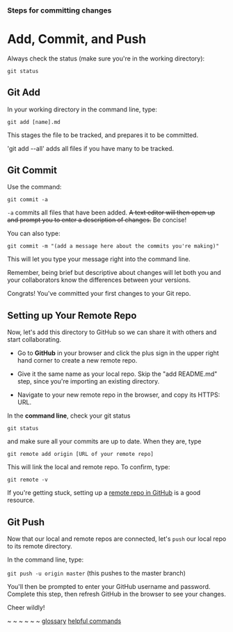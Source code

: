 ### Steps for committing changes

# Add, Commit, and Push

Always check the status (make sure you're in the working directory):

`git status`

## Git Add

In your working directory in the command line, type:

`git add [name].md`

This stages the file to be tracked, and prepares it to be committed. 

'git add --all' adds all files if you have many to be tracked.

## Git Commit

Use the command:

`git commit -a`

`-a` commits all files that have been added. ~~A text editor will then open up and prompt you to enter a description of changes.~~ Be concise!

You can also type:

`git commit -m "(add a message here about the commits you're making)"`

This will let you type your message right into the command line. 

Remember, being brief but descriptive about changes will let both you and your collaborators know the differences between your versions. 

Congrats! You've committed your first changes to your Git repo. 

## Setting up Your Remote Repo

Now, let's add this directory to GitHub so we can share it with others and start collaborating.

- Go to **GitHub** in your browser and click the plus sign in the upper right hand corner to create a new remote repo. 

- Give it the same name as your local repo. Skip the "add README.md" step, since you're importing an existing directory.

- Navigate to your new remote repo in the browser, and copy its HTTPS: URL. 

In the **command line**, check your git status

`git status`

and make sure all your commits are up to date. When they are, type

`git remote add origin [URL of your remote repo]` 

This will link the local and remote repo. To confirm, type:

`git remote -v`

If you're getting stuck, setting up a [remote repo in GitHub](https://help.github.com/articles/adding-an-existing-project-to-github-using-the-command-line/) is a good resource.

## Git Push

Now that our local and remote repos are connected, let's `push` our local repo to its remote directory. 

In the command line, type:

`git push -u origin master` (this pushes to the master branch)

You'll then be prompted to enter your GitHub username and password. Complete this step, then refresh GitHub in the browser to see your changes. 

Cheer wildly!

~ ~ ~ ~ ~ ~
[glossary](glossary.md) [helpful commands](helpfulcommands.md)